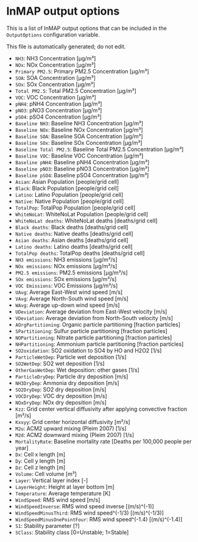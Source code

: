 # InMAP output options

This is a list of InMAP output options that can be included in the `OutputOptions` configuration variable.

This file is automatically generated; do not edit.

* `NH3`: NH3 Concentration [μg/m³]
* `NOx`: NOx Concentration [μg/m³]
* `Primary PM2.5`: Primary PM2.5 Concentration [μg/m³]
* `SOA`: SOA Concentration [μg/m³]
* `SOx`: SOx Concentration [μg/m³]
* `Total PM2.5`: Total PM2.5 Concentration [μg/m³]
* `VOC`: VOC Concentration [μg/m³]
* `pNH4`: pNH4 Concentration [μg/m³]
* `pNO3`: pNO3 Concentration [μg/m³]
* `pSO4`: pSO4 Concentration [μg/m³]
* `Baseline NH3`: Baseline NH3 Concentration [μg/m³]
* `Baseline NOx`: Baseline NOx Concentration [μg/m³]
* `Baseline SOA`: Baseline SOA Concentration [μg/m³]
* `Baseline SOx`: Baseline SOx Concentration [μg/m³]
* `Baseline Total PM2.5`: Baseline Total PM2.5 Concentration [μg/m³]
* `Baseline VOC`: Baseline VOC Concentration [μg/m³]
* `Baseline pNH4`: Baseline pNH4 Concentration [μg/m³]
* `Baseline pNO3`: Baseline pNO3 Concentration [μg/m³]
* `Baseline pSO4`: Baseline pSO4 Concentration [μg/m³]
* `Asian`: Asian Population [people/grid cell]
* `Black`: Black Population [people/grid cell]
* `Latino`: Latino Population [people/grid cell]
* `Native`: Native Population [people/grid cell]
* `TotalPop`: TotalPop Population [people/grid cell]
* `WhiteNoLat`: WhiteNoLat Population [people/grid cell]
* `WhiteNoLat deaths`: WhiteNoLat deaths [deaths/grid cell]
* `Black deaths`: Black deaths [deaths/grid cell]
* `Native deaths`: Native deaths [deaths/grid cell]
* `Asian deaths`: Asian deaths [deaths/grid cell]
* `Latino deaths`: Latino deaths [deaths/grid cell]
* `TotalPop deaths`: TotalPop deaths [deaths/grid cell]
* `NH3 emissions`: NH3 emissions [μg/m³/s]
* `NOx emissions`: NOx emissions [μg/m³/s]
* `PM2.5 emissions`: PM2.5 emissions [μg/m³/s]
* `SOx emissions`: SOx emissions [μg/m³/s]
* `VOC Emissions`: VOC Emissions [μg/m³/s]
* `UAvg`: Average East-West wind speed [m/s]
* `VAvg`: Average North-South wind speed [m/s]
* `WAvg`: Average up-down wind speed [m/s]
* `UDeviation`: Average deviation from East-West velocity [m/s]
* `VDeviation`: Average deviation from North-South velocity [m/s]
* `AOrgPartitioning`: Organic particle partitioning [fraction particles]
* `SPartitioning`: Sulfur particle partitioning [fraction particles]
* `NOPartitioning`: Nitrate particle partitioning [fraction particles]
* `NHPartitioning`: Ammonium particle partitioning [fraction particles]
* `SO2oxidation`: SO2 oxidation to SO4 by HO and H2O2 [1/s]
* `ParticleWetDep`: Particle wet deposition [1/s]
* `SO2WetDep`: SO2 wet deposition [1/s]
* `OtherGasWetDep`: Wet deposition: other gases [1/s]
* `ParticleDryDep`: Particle dry deposition [m/s]
* `NH3DryDep`: Ammonia dry deposition [m/s]
* `SO2DryDep`: SO2 dry deposition [m/s]
* `VOCDryDep`: VOC dry deposition [m/s]
* `NOxDryDep`: NOx dry deposition [m/s]
* `Kzz`: Grid center vertical diffusivity after applying convective fraction [m²/s]
* `Kxxyy`: Grid center horizontal diffusivity [m²/s]
* `M2u`: ACM2 upward mixing (Pleim 2007) [1/s]
* `M2d`: ACM2 downward mixing (Pleim 2007) [1/s]
* `MortalityRate`: Baseline mortality rate [Deaths per 100,000 people per year]
* `Dx`: Cell x length [m]
* `Dy`: Cell y length [m]
* `Dz`: Cell z length [m]
* `Volume`: Cell volume [m³]
* `Layer`: Vertical layer index [-]
* `LayerHeight`: Height at layer bottom [m]
* `Temperature`: Average temperature [K]
* `WindSpeed`: RMS wind speed [m/s]
* `WindSpeedInverse`: RMS wind speed inverse [(m/s)^(-1)]
* `WindSpeedMinusThird`: RMS wind speed^(-1/3) [(m/s)^(-1/3)]
* `WindSpeedMinusOnePointFour`: RMS wind speed^(-1.4) [(m/s)^(-1.4)]
* `S1`: Stability parameter [?]
* `SClass`: Stability class [0=Unstable; 1=Stable]
